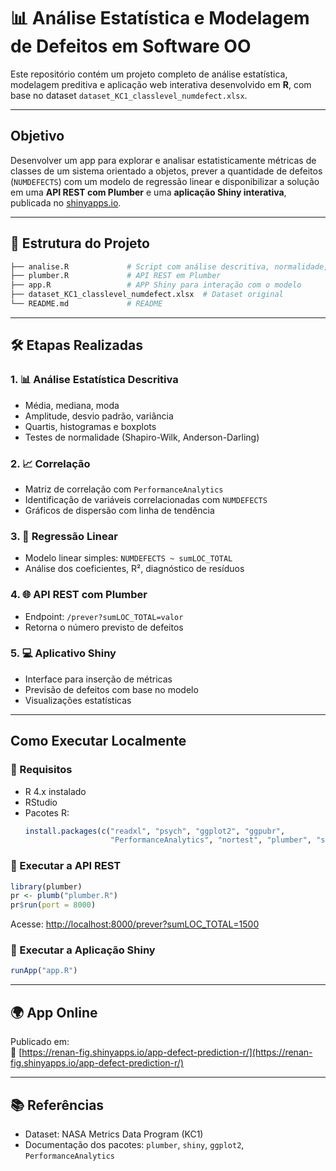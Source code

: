 
# 📊 Análise Estatística e Modelagem de Defeitos em Software OO

Este repositório contém um projeto completo de análise estatística, modelagem preditiva e aplicação web interativa desenvolvido em **R**, com base no dataset `dataset_KC1_classlevel_numdefect.xlsx`.

---

## Objetivo

Desenvolver um app para explorar e analisar estatisticamente métricas de classes de um sistema orientado a objetos, prever a quantidade de defeitos (`NUMDEFECTS`) com um modelo de regressão linear e disponibilizar a solução em uma **API REST com Plumber** e uma **aplicação Shiny interativa**, publicada no [shinyapps.io](https://www.shinyapps.io).

---

## 📁 Estrutura do Projeto

```bash
├── analise.R             # Script com análise descritiva, normalidade, correlação e regressão
├── plumber.R             # API REST em Plumber
├── app.R                 # APP Shiny para interação com o modelo
├── dataset_KC1_classlevel_numdefect.xlsx  # Dataset original
└── README.md             # README
```

---

## 🛠️ Etapas Realizadas

### 1. 📊 Análise Estatística Descritiva
- Média, mediana, moda
- Amplitude, desvio padrão, variância
- Quartis, histogramas e boxplots
- Testes de normalidade (Shapiro-Wilk, Anderson-Darling)

### 2. 📈 Correlação
- Matriz de correlação com `PerformanceAnalytics`
- Identificação de variáveis correlacionadas com `NUMDEFECTS`
- Gráficos de dispersão com linha de tendência

### 3. 🔢 Regressão Linear
- Modelo linear simples: `NUMDEFECTS ~ sumLOC_TOTAL`
- Análise dos coeficientes, R², diagnóstico de resíduos

### 4. 🌐 API REST com Plumber
- Endpoint: `/prever?sumLOC_TOTAL=valor`
- Retorna o número previsto de defeitos

### 5. 💻 Aplicativo Shiny
- Interface para inserção de métricas
- Previsão de defeitos com base no modelo
- Visualizações estatísticas

---

## Como Executar Localmente

### 🔹 Requisitos

- R 4.x instalado
- RStudio
- Pacotes R:
  ```r
  install.packages(c("readxl", "psych", "ggplot2", "ggpubr", 
                     "PerformanceAnalytics", "nortest", "plumber", "shiny", "tidyr"))
  ```

### 🔹 Executar a API REST

```r
library(plumber)
pr <- plumb("plumber.R")
pr$run(port = 8000)
```

Acesse: [http://localhost:8000/prever?sumLOC_TOTAL=1500](http://localhost:8000/prever?sumLOC_TOTAL=1500)

### 🔹 Executar a Aplicação Shiny

```r
runApp("app.R")
```

---

## 🌍 App Online

Publicado em:  
🔗 [https://renan-fig.shinyapps.io/app-defect-prediction-r/](https://renan-fig.shinyapps.io/app-defect-prediction-r/)

---

## 📚 Referências

- Dataset: NASA Metrics Data Program (KC1)
- Documentação dos pacotes: `plumber`, `shiny`, `ggplot2`, `PerformanceAnalytics`


